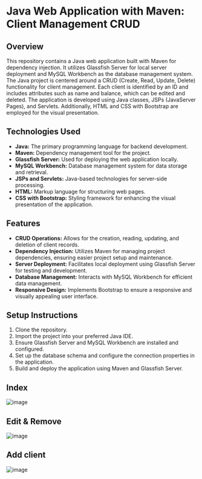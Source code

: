 # Java Web Application with Maven: Client Management CRUD

## Overview
This repository contains a Java web application built with Maven for dependency injection. It utilizes Glassfish Server for local server deployment and MySQL Workbench as the database management system. The Java project is centered around a CRUD (Create, Read, Update, Delete) functionality for client management. Each client is identified by an ID and includes attributes such as name and balance, which can be edited and deleted. The application is developed using Java classes, JSPs (JavaServer Pages), and Servlets. Additionally, HTML and CSS with Bootstrap are employed for the visual presentation.

## Technologies Used
- **Java:** The primary programming language for backend development.
- **Maven:** Dependency management tool for the project.
- **Glassfish Server:** Used for deploying the web application locally.
- **MySQL Workbench:** Database management system for data storage and retrieval.
- **JSPs and Servlets:** Java-based technologies for server-side processing.
- **HTML:** Markup language for structuring web pages.
- **CSS with Bootstrap:** Styling framework for enhancing the visual presentation of the application.

## Features
- **CRUD Operations:** Allows for the creation, reading, updating, and deletion of client records.
- **Dependency Injection:** Utilizes Maven for managing project dependencies, ensuring easier project setup and maintenance.
- **Server Deployment:** Facilitates local deployment using Glassfish Server for testing and development.
- **Database Management:** Interacts with MySQL Workbench for efficient data management.
- **Responsive Design:** Implements Bootstrap to ensure a responsive and visually appealing user interface.

## Setup Instructions
1. Clone the repository.
2. Import the project into your preferred Java IDE.
3. Ensure Glassfish Server and MySQL Workbench are installed and configured.
4. Set up the database schema and configure the connection properties in the application.
5. Build and deploy the application using Maven and Glassfish Server.

## Index
![image](https://github.com/juancarsep/ControlClientes/assets/129075685/33c9d0c6-f6be-40c5-9a01-2e4d6df6d34d)

## Edit & Remove
![image](https://github.com/juancarsep/ControlClientes/assets/129075685/8b244b5d-cd88-4712-8402-b0b5194b8fb8)

## Add client
![image](https://github.com/juancarsep/ControlClientes/assets/129075685/e4f502a2-75fd-4cf1-bf75-7e783ddb254b)
